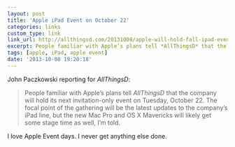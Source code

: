 ```yaml
---
layout: post
title: 'Apple iPad Event on October 22'
categories: links
custom_type: link
link_url: http://allthingsd.com/20131008/apple-will-hold-fall-ipad-event-on-october-22
excerpt: People familiar with Apple’s plans tell *AllThingsD* that the company will hold its next invitation-only event on Tuesday, October 22. The focal point of the gathering will be the latest updates to the company’s iPad line, but the new Mac Pro and OS X Mavericks will likely get some stage time as well, I’m told.
tags: [apple, iPad, apple event]
date: '2013-10-08 19:20:18'
---
```

John Paczkowski reporting for *AllThingsD*:

>People familiar with Apple’s plans tell *AllThingsD* that the company will hold its next invitation-only event on Tuesday, October 22. The focal point of the gathering will be the latest updates to the company’s iPad line, but the new Mac Pro and OS X Mavericks will likely get some stage time as well, I’m told.

I love Apple Event days. I never get anything else done.

